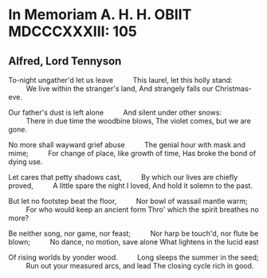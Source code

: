 # In Memoriam A. H. H. OBIIT MDCCCXXXIII: 105
## Alfred, Lord Tennyson
To-night ungather'd let us leave
         This laurel, let this holly stand:
         We live within the stranger's land,
And strangely falls our Christmas-eve.

Our father's dust is left alone
         And silent under other snows:
         There in due time the woodbine blows,
The violet comes, but we are gone.

No more shall wayward grief abuse
         The genial hour with mask and mime;
         For change of place, like growth of time,
Has broke the bond of dying use.

Let cares that petty shadows cast,
         By which our lives are chiefly proved,
         A little spare the night I loved,
And hold it solemn to the past.

But let no footstep beat the floor,
         Nor bowl of wassail mantle warm;
         For who would keep an ancient form
Thro' which the spirit breathes no more?

Be neither song, nor game, nor feast;
         Nor harp be touch'd, nor flute be blown;
         No dance, no motion, save alone
What lightens in the lucid east

Of rising worlds by yonder wood.
         Long sleeps the summer in the seed;
         Run out your measured arcs, and lead
The closing cycle rich in good.